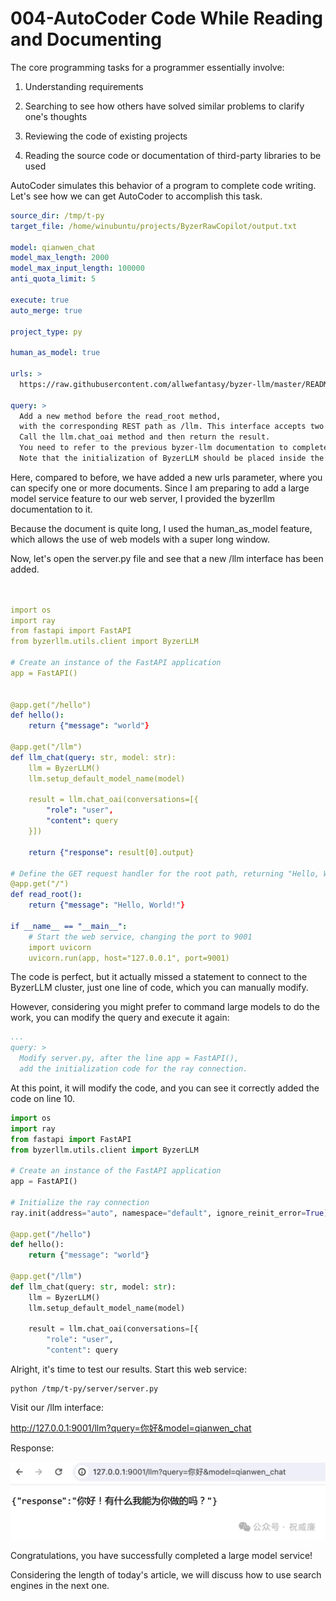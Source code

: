# 004-AutoCoder Code While Reading and Documenting

The core programming tasks for a programmer essentially involve:

1. Understanding requirements

2. Searching to see how others have solved similar problems to clarify one's thoughts

3. Reviewing the code of existing projects

4. Reading the source code or documentation of third-party libraries to be used

AutoCoder simulates this behavior of a program to complete code writing. Let's see how we can get AutoCoder to accomplish this task.

```yml
source_dir: /tmp/t-py
target_file: /home/winubuntu/projects/ByzerRawCopilot/output.txt 

model: qianwen_chat
model_max_length: 2000
model_max_input_length: 100000
anti_quota_limit: 5

execute: true
auto_merge: true

project_type: py

human_as_model: true

urls: >
  https://raw.githubusercontent.com/allwefantasy/byzer-llm/master/README.md 

query: >
  Add a new method before the read_root method,
  with the corresponding REST path as /llm. This interface accepts two parameters: query and model.
  Call the llm.chat_oai method and then return the result.
  You need to refer to the previous byzer-llm documentation to complete the call to the llm.chat_oai method.
  Note that the initialization of ByzerLLM should be placed inside the new method.

```

Here, compared to before, we have added a new urls parameter, where you can specify one or more documents. Since I am preparing to add a large model service feature to our web server, I provided the byzerllm documentation to it.

Because the document is quite long, I used the human_as_model feature, which allows the use of web models with a super long window.

Now, let's open the server.py file and see that a new /llm interface has been added.

```yml


import os
import ray
from fastapi import FastAPI
from byzerllm.utils.client import ByzerLLM

# Create an instance of the FastAPI application
app = FastAPI()


@app.get("/hello")
def hello():
    return {"message": "world"}

@app.get("/llm")
def llm_chat(query: str, model: str):
    llm = ByzerLLM()
    llm.setup_default_model_name(model)

    result = llm.chat_oai(conversations=[{
        "role": "user",
        "content": query
    }])

    return {"response": result[0].output}

# Define the GET request handler for the root path, returning "Hello, World!"
@app.get("/")
def read_root():
    return {"message": "Hello, World!"}
    
if __name__ == "__main__":
    # Start the web service, changing the port to 9001
    import uvicorn
    uvicorn.run(app, host="127.0.0.1", port=9001)
```

The code is perfect, but it actually missed a statement to connect to the ByzerLLM cluster, just one line of code, which you can manually modify.

However, considering you might prefer to command large models to do the work, you can modify the query and execute it again:

```yml
...
query: >
  Modify server.py, after the line app = FastAPI(),
  add the initialization code for the ray connection.
```

At this point, it will modify the code, and you can see it correctly added the code on line 10.

```python
import os
import ray
from fastapi import FastAPI
from byzerllm.utils.client import ByzerLLM

# Create an instance of the FastAPI application
app = FastAPI()

# Initialize the ray connection
ray.init(address="auto", namespace="default", ignore_reinit_error=True)

@app.get("/hello")
def hello():
    return {"message": "world"}

@app.get("/llm")
def llm_chat(query: str, model: str):
    llm = ByzerLLM()
    llm.setup_default_model_name(model)

    result = llm.chat_oai(conversations=[{
        "role": "user",
        "content": query
```

Alright, it's time to test our results. Start this web service:

```shell
python /tmp/t-py/server/server.py
```

Visit our /llm interface:

http://127.0.0.1:9001/llm?query=你好&model=qianwen_chat 

Response:

![](../images/image11.png)

Congratulations, you have successfully completed a large model service!

Considering the length of today's article, we will discuss how to use search engines in the next one.